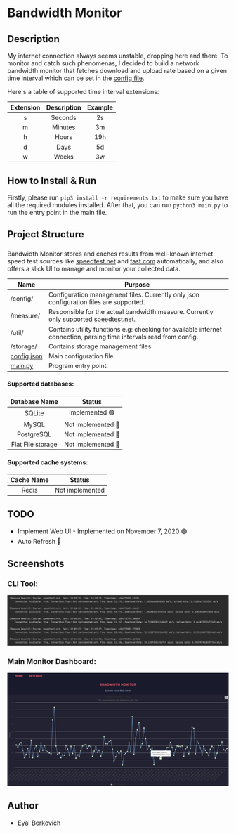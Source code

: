 
# Bandwidth Monitor    
## Description
My internet connection always seems unstable, dropping here and there. To monitor and catch such phenomenas, I decided to build a network bandwidth monitor that fetches download and upload rate based on a given time interval which can be set in the [config file](https://github.com/codekrnl/bandwidth-monitor/blob/master/config.json "config file").     
    
Here's a table of supported time interval extensions:    
    
| Extension | Description | Example | 
|:---------:|:-----------:|:-------:| 
|     s     |   Seconds   |    2s   | 
|     m     |   Minutes   |    3m   | 
|     h     |    Hours    |   19h   | 
|     d     |     Days    |    5d   | 
|     w     |    Weeks    |    3w   |    

## How to Install & Run
Firstly, please run `pip3 install -r requirements.txt` to make sure you have all the required modules installed.
After that, you can run `python3 main.py` to run the entry point in the main file.

 ## Project Structure 
 ### 
 Bandwidth Monitor stores and caches results from well-known internet speed test sources like [speedtest.net](https://www.speedtest.net/ "speedtest.net") and [fast.com](http://fast.com "fast.com") automatically, and also offers a slick UI to manage and monitor your collected data.    

| Name | Purpose |  
|--|--|  
| /config/ | Configuration management files. Currently only json configuration files are supported. |  
| /measure/ | Responsible for the actual bandwidth measure. Currently only supported [speedtest.net](https://www.speedtest.net/). |  
| /util/ | Contains utility functions e.g: checking for available internet connection, parsing time intervals read from config. |  
| /storage/ | Contains storage management files. |  
| [config.json](https://github.com/codekrnl/bandwidth-monitor/blob/master/config.json) | Main configuration file. |  
| [main.py](https://github.com/codekrnl/bandwidth-monitor/blob/master/main.py) | Program entry point. | 
 
#### Supported databases:    
 | Database Name |      Status     | 
 |:-------------:|:---------------:| 
 |     SQLite    | Implemented 🟢 | 
 |     MySQL     | Not implemented 🔴 | 
 |     PostgreSQL     | Not implemented 🔴 | 
 |     Flat File storage     | Not implemented 🔴 |    
 
 #### Supported cache systems:    
 | Cache Name |      Status     |
 |:-------------:|:---------------:| 
 |     Redis    | Not implemented |    

 ## TODO  
* Implement Web UI - Implemented on November 7, 2020 🟢  
* Auto Refresh 🔴

## Screenshots    
### CLI Tool: 
![CLI Tool](https://github.com/codekrnl/bandwidth-monitor/blob/master/screenshots/cli-monitor.png?raw=true)

### Main Monitor Dashboard:
![Main dashboard](https://github.com/codekrnl/bandwidth-monitor/blob/master/screenshots/bandwidth-monitor-ui.png?raw=true)

## Author
* Eyal Berkovich